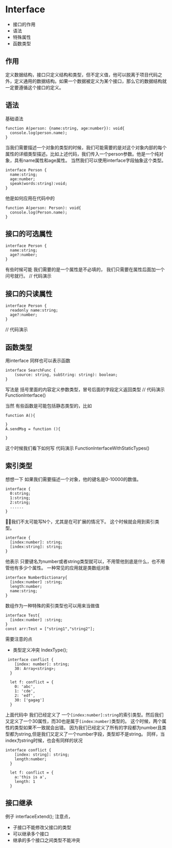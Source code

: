 # Interface
+ 接口的作用
+ 语法
+ 特殊属性
+ 函数类型

## 作用
定义数据结构，接口只定义结构和类型，但不定义值，他可以脱离于项目代码之外，定义通用的数据结构。如果一个数据被定义为某个接口，那么它的数据结构就一定要遵循这个接口的定义。

## 语法
基础语法
```
function A(person: {name:string, age:number}): void{
  console.log(person.name);
}
```
当我们需要描述一个对象的类型的时候，我们可能需要的是对这个对象内部的每个属性的详细类型描述。比如上述代码，我们传入一个person参数。他是一个纯对象，具有name属性和age属性。
当然我们可以使用interface字段抽象这个类型。
```
interface Person {
  name:string;
  age:number;
  speak(words:string):void;
}
```
他是如何应用在代码中的
```
function A(person: Person): void{
  console.log(Person.name);
}
```

## 接口的可选属性
```
interface Person {
  name:string;
  age?:number;
}
```
有些时候可能 我们需要的是一个属性是不必填的，
我们只需要在属性后面加一个问号就行。
// 代码演示

## 接口的只读属性
```
interface Person {
  readonly name:string;
  age?:number;
}
```
// 代码演示

## 函数类型
用interface 同样也可以表示函数
```
interface SearchFunc {
    (source: string, subString: string): boolean;
}
```
写法是 括号里面的内容定义参数类型，冒号后面的字段定义返回类型
// 代码演示 FunctionInterface()

当然 有些函数是可能包括静态类型的，比如
```
function A(){

}
A.sendMsg = function (){
  
}
```

这个时候我们看下如何写 
代码演示 FunctionInterfaceWithStaticTypes()




## 索引类型
想想一下 如果我们需要描述一个对象，他的键名是0-10000的数值。
```
interface {
  0:string;
  1:string;
  2:string;
  ......
}
```
我们不太可能写N个，尤其是在可扩展的情况下。
这个时候就会用到索引类型。
```
interface {
  [index:number]: string;
  [index:string]: string;
}
```
他表示 只要键名为number或者string类型就可以，不用管他到底是什么，也不用管他有多少个属性。
一种常见的应用就是类数组对象
```
interface NumberDictionary{
  [index:number] :string;
  length:number;
  name:string;
}
```
数组作为一种特殊的索引类型也可以用来当做值
```
interface Test{
  [index:number] :string;
}
const arr:Test = ["string1","string2"];
```

需要注意的点
+ 类型定义冲突  IndexType();
```
 interface conflict {
    [index: number]: string;
    30: Array<string>;
  }

  let f: conflict = {
    0: 'abc',
    1: 'cde',
    2: 'edf',
    30: ['gagag']
  }
```
上面代码中 我们已经定义了 一个`[index:number]:string`的索引类型。然后我们又定义了一个30属性，而30也是属于`[index:number]`类型的。
这个时候，两个属性的类型如果不一致就会出错。 因为我们已经定义了所有的字段都为number且类型都为string,但是我们又定义了一个number字段，类型却不是string。 
同样，当index为string时候，也会有同样的状况
```
interface conflict {
    [index: string]: string;
    length:number;
  }

  let f: conflict = {
    a:'this is a',
    length: 1
  }
```


## 接口继承
例子 interfaceExtend();
注意点，
+ 子接口不能修改父接口的类型
+ 可以继承多个接口
+ 继承的多个接口之间类型不能冲突